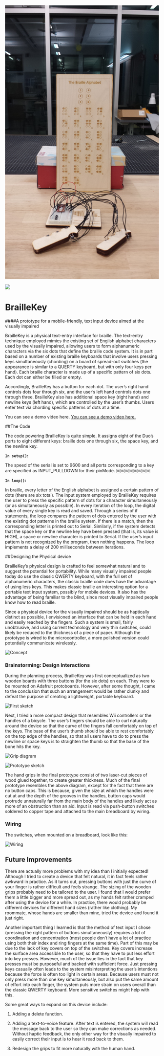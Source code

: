 ![A photo of the device](/img/braillekey.jpg)


<a href = "url"><img src="https://github.com/mimilei/hw2_mimilei_braillekey/img/braillekey.jpg" width="300"></a>

# BrailleKey

####A prototype for a mobile-friendly, text input device aimed at the visually impaired

BrailleKey is a physical text-entry interface for braille. The text-entry technique employed mimics the existing set of English alphabet characters used by the visually impaired, allowing users to form alphanumeric characters via the six dots that define the braille code system. It is in part based on a number of existing braille keyboards that involve users pressing keys simultaneously (chording) on a board of spread-out switches (the appearance is similar to a QUERTY keyboard, but with only four keys per hand).
Each braille character is made up of a specific pattern of six dots. Each dot can either be filled or empty.

Accordingly, BrailleKey has a button for each dot. The user’s right hand controls dots four through six, and the user’s left hand controls dots one through three. BrailleKey also has additional space key (right hand) and newline keys (left hand), which are controlled by the user’s thumbs. Users enter text via chording specific patterns of dots at a time.

You can see a demo video here. [You can see a demo video here.](https://youtu.be/lI9pNwTxQsE)

##The Code

The code powering BrailleKey is quite simple. It assigns eight of the Duo’s ports to eight different keys: braille dots one through six, the space key, and the newline key.

**`In setup()`:**

The speed of the serial is set to 9600 and all ports corresponding to a key are specified as INPUT_PULLDOWN for their pinMode.
￼￼￼￼￼￼￼￼

**`In loop()`:**

In braille, every letter of the English alphabet is assigned a certain pattern of dots (there are six total). The input system employed by BrailleKey requires the user to press the specific pattern of dots for a character simultaneously (or as simultaneously as possible). In every iteration of the loop, the digital value of every single key is read and saved. Through a series of if statements, the loop compares the pattern of dots entered by the user with the existing dot patterns in the braille system. If there is a match, then the corresponding letter is printed out to Serial. Similarly, if the system detects that the space key or the newline key have been pressed (that is, its value is HIGH), a space or newline character is printed to Serial. If the user’s input pattern is not recognized by the program, then nothing happens. The loop implements a delay of 200 milliseconds between iterations.

##Designing the Physical device

BrailleKey’s physical design is crafted to feel somewhat natural and to suggest the potential for portability. While many visually impaired people today do use the classic QWERTY keyboard, with the full set of alphanumeric characters, the classic braille code does have the advantage of using less keys. This makes classic braille an interesting option for a portable text input system, possibly for mobile devices. It also has the advantage of being familiar to the blind, since most visually impaired people know how to read braille.

Since a physical device for the visually impaired should be as haptically distinct as possible, I envisioned an interface that can be held in each hand and easily reached by the fingers. Such a system is small, fairly unobtrusive, and using current technology and very thin switches, could likely be reduced to the thickness of a piece of paper. Although the prototype is wired to the microcontroller, a more polished version could potentially communicate wirelessly.

![Concept](https://github.com/mimilei/hw2_mimilei_braillekey/img/concept.jpg "Concept drawing")

### Brainstorming: Design Interactions

During the planning process, BrailleKey was first conceptualized as two wooden boards with three buttons (for the six dots) on each. They were to be mounted on Adafruit protoboards. However, after some thought, I came to the conclusion that such an arrangement would be rather clunky and defeat the purpose of creating a lightweight, portable keyboard.

![First sketch](https://github.com/mimilei/hw2_mimilei_braillekey/img/prelim_sketch.jpg "A preliminary sketch")

Next, I tried a more compact design that resembles Wii controllers or the handles of a bicycle. The user’s fingers should be able to curl naturally around the device so that the curve of the fingers fall comfortably on top of the keys. The base of the user’s thumb should be able to rest comfortably on the top edge of the handles, so that all users have to do to press the newline or space keys is to straighten the thumb so that the base of the bone hits the key.

![Grip diagram](https://github.com/mimilei/hw2_mimilei_braillekey/img/usage.jpg "Grip diagram")

![Prototype sketch](https://github.com/mimilei/hw2_mimilei_braillekey/img/proto_sketch.jpg "Prototype sketch")

The hand grips in the final prototype consist of two laser-cut pieces of wood glued together, to create greater thickness. Much of the final prototype resembles the above diagram, except for the fact that there are no button caps. This is because, given the size at which the handles were cut at and the depth of the grooves in the handles, button caps would protrude unnaturally far from the main body of the handles and likely act as more of an obstruction than an aid. Input is read via push-button switches soldered to copper tape and attached to the main breadboard by wiring.

### Wiring

The switches, when mounted on a breadboard, look like this:

![Wiring](https://github.com/mimilei/hw2_mimilei_braillekey/img/wiring.jpg "Wiring")

## Future Improvements

There are actually more problems with my idea than I initially expected! Although I tried to create a device that felt natural, it in fact feels rather awkward in practice. As it turns out, pressing buttons with just the curve of your finger is rather difficult and feels strange. The sizing of the wooden grips probably need to be tailored to the user. I found that I would prefer them a little bigger and more spread out, as my hands felt rather cramped after using the device for a while. In practice, there would probably be different devices for different hand sizes (rather like clothing). My roommate, whose hands are smaller than mine, tried the device and found it just right.

Another important thing I learned is that the method of text input I chose (pressing the right pattern of buttons simultaneously) requires a lot of coordination and concentration (most people don’t have a lot of practice using both their index and ring fingers at the same time). Part of this may be due to the lack of key covers on top of the switches. Key covers increase the surface area accessible to the user, so that they have to put less effort into key presses. However, much of the issue lies in the fact that key presses must be purposeful and backed with sufficient force. Just pressing keys casually often leads to the system misinterpreting the user’s intentions because the force is often too light in certain areas. Because users must not only press more than one key simultaneously, but also put the same amount of effort into each finger, the system puts more strain on users overall than the classic QWERTY keyboard. More sensitive switches might help with this.

Some great ways to expand on this device include:

1. Adding a delete function.

2. Adding a text-to-voice feature. After text is entered, the system will read the
message back to the user so they can make corrections as needed. Without haptic feedback, the only other way for the visually impaired to easily correct their input is to hear it read back to them.

3. Redesign the grips to fit more naturally with the human hand.
